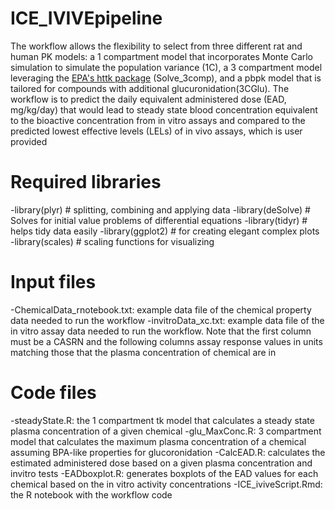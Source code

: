 # ICE_IVIVEpipeline
The workflow allows the flexibility to select from three different rat and human PK models: a 1 compartment model that incorporates Monte Carlo simulation to simulate the population variance (1C), a 3 compartment model leveraging the  [EPA's httk package](https://github.com/USEPA/CompTox-ExpoCast-httk) (Solve_3comp), and a pbpk model that is tailored for compounds with additional glucuronidation(3CGlu). The workflow is to predict the daily equivalent administered dose (EAD, mg/kg/day) that would lead to steady state blood concentration equivalent to the bioactive concentration from in vitro assays and compared to the predicted lowest effective levels (LELs) of in vivo assays, which is user provided

# Required libraries
-library(plyr) # splitting, combining and applying data
-library(deSolve) # Solves for initial value problems of differential equations
-library(tidyr) # helps tidy data easily
-library(ggplot2) # for creating elegant complex plots
-library(scales) # scaling functions for visualizing

# Input files
-ChemicalData_rnotebook.txt: example data file of the chemical property data needed to run the workflow
-invitroData_xc.txt: example data file of the in vitro assay data needed to run the workflow. Note that the first column must be a CASRN and the following columns assay response values in units matching those that the plasma concentration of chemical are in

# Code files
-steadyState.R: the 1 compartment tk model that calculates a steady state plasma concentration of a given chemical
-glu_MaxConc.R: 3 compartment model that calculates the maximum plasma concentration of a chemical assuming BPA-like properties for glucoronidation
-CalcEAD.R: calculates the estimated administered dose based on a given plasma concentration and invitro tests
-EADboxplot.R: generates boxplots of the EAD values for each chemical based on the in vitro activity concentrations
-ICE_iviveScript.Rmd: the R notebook with the workflow code

